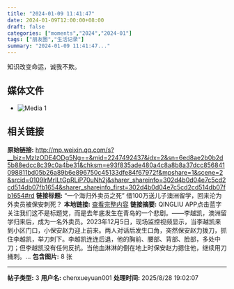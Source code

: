 ```yaml
---
title: "2024-01-09 11:41:47"
date: 2024-01-09T12:00:00+08:00
draft: false
categories: ["moments","2024","2024-01"]
tags: ["朋友圈","生活记录"]
summary: "2024-01-09 11:41:47..."
---
```


知识改变命运，诚我不欺。

## 媒体文件

- ![Media 1](/Moments/photos/2024-01-09/202401091141470.jpg)

## 相关链接

**原始链接:** http://mp.weixin.qq.com/s?__biz=MzIzODE4ODg5Ng==&mid=2247492437&idx=2&sn=6ed8ae2b0b2d5b88edcc8c39c0a4be31&chksm=e93f835ade480a4c8a8b8a37dcc856841098811bd05b26a89b6e896750c45133dfe84f67972f&mpshare=1&scene=2&srcid=0109lrMrILtGpRLiP70uNh2j&sharer_shareinfo=302d4b0d04e7c5cd2cd514db07fb1654&sharer_shareinfo_first=302d4b0d04e7c5cd2cd514db07fb1654#rd
**链接标题:** “一个海归外卖员之死” 借100万送儿子澳洲留学，回来沦为外卖员被保安刺死？
**本地链接:** [查看完整内容](/link_content/2024/01/2024-01-09-2/link_content/)
**链接摘要:** QINGLIU APP点击蓝字 关注我们这不是标题党，而是去年底发生在青岛的一个悲剧。——李越凯，澳洲留学归来后，成为一名外卖员。2023年12月5日，现场监控视频显示，当李越凯来到小区门口，小保安赵力迎上前来。两人对话后发生口角，突然保安赵力拨刀，抓住李越凯，举刀刺下。李越凯连连后退，他的胸前、腰部、背部、脸部，多处中刀；但李越凯没有任何反抗。当他血淋淋的倒在地上时保安赵力摁住他，继续用刀捅刺。...
**包含图片:** 8 张

---

**帖子类型:** 3
**用户名:** chenxueyuan001
**处理时间:** 2025/8/28 19:02:07